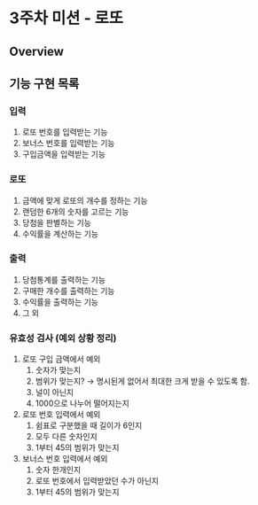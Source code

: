 # 3주차 미션 - 로또
## Overview

## 기능 구현 목록
### 입력

1. 로또 번호를 입력받는 기능
2. 보너스 번호를 입력받는 기능
3. 구입금액을 입력받는 기능

### 로또

1. 금액에 맞게 로또의 개수를 정하는 기능
2. 랜덤한 6개의 숫자를 고르는 기능
3. 당첨을 판별하는 기능
4. 수익률을 계산하는 기능

### 출력

1. 당첨통계를 출력하는 기능
2. 구매한 개수를 출력하는 기능
3. 수익률을 출력하는 기능
4. 그 외

### 유효성 검사 (예외 상황 정리)

1. 로또 구입 금액에서 예외
    1. 숫자가 맞는지
    2. 범위가 맞는지? → 명시된게 없어서 최대한 크게 받을 수 있도록 함.
    3. 널이 아닌지
    4. 1000으로 나누어 떨어지는지
2. 로또 번호 입력에서 예외
    1. 쉼표로 구분했을 때 길이가 6인지
    2. 모두 다른 숫자인지
    3. 1부터 45의 범위가 맞는지
3. 보너스 번호 입력에서 예외
    1. 숫자 한개인지
    2. 로또 번호에서 입력받았던 수가 아닌지
    3. 1부터 45의 범위가 맞는지